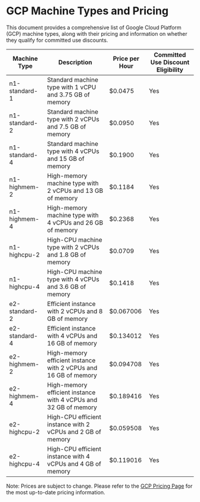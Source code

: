 # GCP Machine Types and Pricing

This document provides a comprehensive list of Google Cloud Platform (GCP) machine types, along with their pricing and information on whether they qualify for committed use discounts.

| Machine Type | Description | Price per Hour | Committed Use Discount Eligibility |
|--------------|-------------|----------------|------------------------------------|
| n1-standard-1 | Standard machine type with 1 vCPU and 3.75 GB of memory | $0.0475 | Yes |
| n1-standard-2 | Standard machine type with 2 vCPUs and 7.5 GB of memory | $0.0950 | Yes |
| n1-standard-4 | Standard machine type with 4 vCPUs and 15 GB of memory | $0.1900 | Yes |
| n1-highmem-2 | High-memory machine type with 2 vCPUs and 13 GB of memory | $0.1184 | Yes |
| n1-highmem-4 | High-memory machine type with 4 vCPUs and 26 GB of memory | $0.2368 | Yes |
| n1-highcpu-2 | High-CPU machine type with 2 vCPUs and 1.8 GB of memory | $0.0709 | Yes |
| n1-highcpu-4 | High-CPU machine type with 4 vCPUs and 3.6 GB of memory | $0.1418 | Yes |
| e2-standard-2 | Efficient instance with 2 vCPUs and 8 GB of memory | $0.067006 | Yes |
| e2-standard-4 | Efficient instance with 4 vCPUs and 16 GB of memory | $0.134012 | Yes |
| e2-highmem-2 | High-memory efficient instance with 2 vCPUs and 16 GB of memory | $0.094708 | Yes |
| e2-highmem-4 | High-memory efficient instance with 4 vCPUs and 32 GB of memory | $0.189416 | Yes |
| e2-highcpu-2 | High-CPU efficient instance with 2 vCPUs and 2 GB of memory | $0.059508 | Yes |
| e2-highcpu-4 | High-CPU efficient instance with 4 vCPUs and 4 GB of memory | $0.119016 | Yes |

Note: Prices are subject to change. Please refer to the [GCP Pricing Page](https://cloud.google.com/compute/vm-instance-pricing) for the most up-to-date pricing information.
